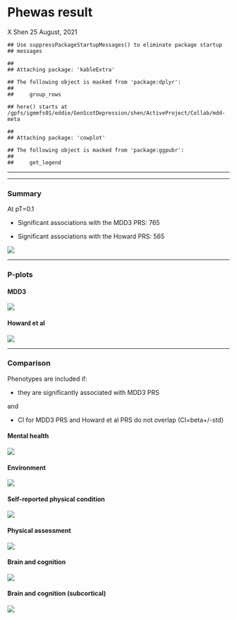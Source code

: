Phewas result
================
X Shen
25 August, 2021

    ## Use suppressPackageStartupMessages() to eliminate package startup
    ## messages

    ## 
    ## Attaching package: 'kableExtra'

    ## The following object is masked from 'package:dplyr':
    ## 
    ##     group_rows

    ## here() starts at /gpfs/igmmfs01/eddie/GenScotDepression/shen/ActiveProject/Collab/mdd-meta

    ## 
    ## Attaching package: 'cowplot'

    ## The following object is masked from 'package:ggpubr':
    ## 
    ##     get_legend

-----

-----

### Summary

At pT=0.1

  - Significant associations with the MDD3 PRS: 765

  - Significant associations with the Howard PRS: 565

![](summary.pt_0.1_files/figure-gfm/unnamed-chunk-1-1.png)<!-- -->

-----

### P-plots

#### MDD3

![](summary.pt_0.1_files/figure-gfm/pplot%20mdd3-1.png)<!-- -->

#### Howard et al

![](summary.pt_0.1_files/figure-gfm/pplot%20Howard-1.png)<!-- -->

-----

### Comparison

Phenotypes are included if:

  - they are significantly associated with MDD3 PRS

and

  - CI for MDD3 PRS and Howard et al PRS do not overlap (CI=beta+/-std)

#### Mental health

![](summary.pt_0.1_files/figure-gfm/unnamed-chunk-4-1.png)<!-- -->

#### Environment

![](summary.pt_0.1_files/figure-gfm/unnamed-chunk-5-1.png)<!-- -->

#### Self-reported physical condition

![](summary.pt_0.1_files/figure-gfm/unnamed-chunk-6-1.png)<!-- -->

#### Physical assessment

![](summary.pt_0.1_files/figure-gfm/unnamed-chunk-7-1.png)<!-- -->

#### Brain and cognition

![](summary.pt_0.1_files/figure-gfm/unnamed-chunk-8-1.png)<!-- -->

#### Brain and cognition (subcortical)

![](summary.pt_0.1_files/figure-gfm/unnamed-chunk-9-1.png)<!-- -->
